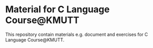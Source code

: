 # Material for C Language Course@KMUTT

This repository contain materials e.g. document and exercises
for C Language Course@KMUTT.